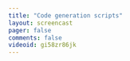 ```yaml
---
title: "Code generation scripts"
layout: screencast 
pager: false
comments: false
videoid: gi58zr86jk
---
```

